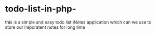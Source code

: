 # todo-list-in-php-
this is a simple and easy todo list iNotes application which can we use to store our imporatent notes  for long time 
